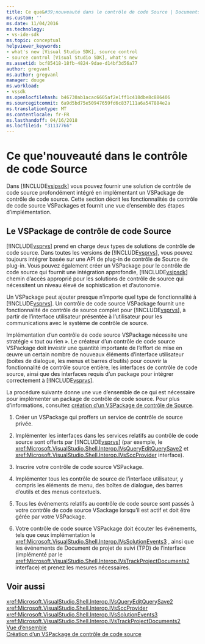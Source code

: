 ```yaml
---
title: Ce que&#39;nouveauté dans le contrôle de code Source | Documents Microsoft
ms.custom: ''
ms.date: 11/04/2016
ms.technology:
- vs-ide-sdk
ms.topic: conceptual
helpviewer_keywords:
- what's new [Visual Studio SDK], source control
- source control [Visual Studio SDK], what's new
ms.assetid: bcf85418-18fb-4824-9dae-d14bf3d56a77
author: gregvanl
ms.author: gregvanl
manager: douge
ms.workload:
- vssdk
ms.openlocfilehash: b46730ab1acac6605af2e1ff1c418dbe8c886406
ms.sourcegitcommit: 6a9d5bd75e50947659fd6c837111a6a547884e2a
ms.translationtype: MT
ms.contentlocale: fr-FR
ms.lasthandoff: 04/16/2018
ms.locfileid: "31137766"
---
```

# <a name="what39s-new-in-source-control"></a>Ce que&#39;nouveauté dans le contrôle de code Source
Dans [!INCLUDE[vsipsdk](../../extensibility/includes/vsipsdk_md.md)] vous pouvez fournir une solution de contrôle de code source profondément intégré en implémentant un VSPackage de contrôle de code source. Cette section décrit les fonctionnalités de contrôle de code source VSPackages et fournit une vue d’ensemble des étapes d’implémentation.  
  
## <a name="the-source-control-vspackage"></a>Le VSPackage de contrôle de code Source  
 [!INCLUDE[vsprvs](../../code-quality/includes/vsprvs_md.md)] prend en charge deux types de solutions de contrôle de code source. Dans toutes les versions de [!INCLUDE[vsprvs](../../code-quality/includes/vsprvs_md.md)], vous pouvez toujours intégrer basée sur une API de plug-in de contrôle de Source de plug-in. Vous pouvez également créer un VSPackage pour le contrôle de code source qui fournit une intégration approfondie, [!INCLUDE[vsipsdk](../../extensibility/includes/vsipsdk_md.md)] chemin d’accès approprié pour les solutions de contrôle de source qui nécessitent un niveau élevé de sophistication et d’autonomie.  
  
 Un VSPackage peut ajouter presque n’importe quel type de fonctionnalité à [!INCLUDE[vsprvs](../../code-quality/includes/vsprvs_md.md)]. Un contrôle de code source VSPackage fournit une fonctionnalité de contrôle de source complet pour [!INCLUDE[vsprvs](../../code-quality/includes/vsprvs_md.md)], à partir de l’interface utilisateur présentée à l’utilisateur pour les communications avec le système de contrôle de source.  
  
 Implémentation d’un contrôle de code source VSPackage nécessite une stratégie « tout ou rien ». Le créateur d’un contrôle de code source VSPackage doit investir une quantité importante de l’effort de mise en œuvre un certain nombre de nouveaux éléments d’interface utilisateur (boîtes de dialogue, les menus et barres d’outils) pour couvrir la fonctionnalité de contrôle source entière, les interfaces de contrôle de code source, ainsi que des interfaces requis d’un package pour intégrer correctement à [!INCLUDE[vsprvs](../../code-quality/includes/vsprvs_md.md)].  
  
 La procédure suivante donne une vue d’ensemble de ce qui est nécessaire pour implémenter un package de contrôle de code source. Pour plus d’informations, consultez [création d’un VSPackage de contrôle de Source](../../extensibility/internals/creating-a-source-control-vspackage.md).  
  
1.  Créer un VSPackage qui proffers un service de contrôle de source privée.  
  
2.  Implémenter les interfaces dans les services relatifs au contrôle de code source sont offerts par [!INCLUDE[vsprvs](../../code-quality/includes/vsprvs_md.md)] (par exemple, le <xref:Microsoft.VisualStudio.Shell.Interop.IVsQueryEditQuerySave2> et <xref:Microsoft.VisualStudio.Shell.Interop.IVsSccProvider> interface).  
  
3.  Inscrire votre contrôle de code source VSPackage.  
  
4.  Implémenter tous les contrôle de source de l’interface utilisateur, y compris les éléments de menu, des boîtes de dialogue, des barres d’outils et des menus contextuels.  
  
5.  Tous les événements relatifs au contrôle de code source sont passés à votre contrôle de code source VSackage lorsqu’il est actif et doit être gérée par votre VSPackage.  
  
6.  Votre contrôle de code source VSPackage doit écouter les événements, tels que ceux implémentation le <xref:Microsoft.VisualStudio.Shell.Interop.IVsSolutionEvents3> , ainsi que les événements de Document de projet de suivi (TPD) de l’interface (implémenté par le <xref:Microsoft.VisualStudio.Shell.Interop.IVsTrackProjectDocuments2> interface) et prenez les mesures nécessaires.  
  
## <a name="see-also"></a>Voir aussi  
 <xref:Microsoft.VisualStudio.Shell.Interop.IVsQueryEditQuerySave2>   
 <xref:Microsoft.VisualStudio.Shell.Interop.IVsSccProvider>   
 <xref:Microsoft.VisualStudio.Shell.Interop.IVsSolutionEvents3>   
 <xref:Microsoft.VisualStudio.Shell.Interop.IVsTrackProjectDocuments2>   
 [Vue d’ensemble](../../extensibility/internals/source-control-integration-overview.md)   
 [Création d’un VSPackage de contrôle de code source](../../extensibility/internals/creating-a-source-control-vspackage.md)